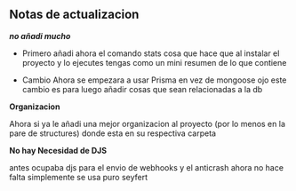 ## Notas de actualizacion 


***no añadi mucho***

- Primero añadi ahora el comando stats cosa que hace que al instalar el proyecto y lo ejecutes tengas como un mini resumen de lo que contiene

- Cambio Ahora se empezara a usar Prisma en vez de mongoose ojo este cambio es para luego añadir cosas que sean relacionadas a la db

**Organizacion**

Ahora si ya le añadi una mejor organizacion al proyecto (por lo menos en la pare de structures) donde esta en su respectiva carpeta

**No hay Necesidad de DJS**

antes ocupaba djs para el envio de webhooks y el anticrash ahora no hace falta simplemente se usa puro seyfert